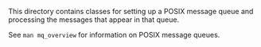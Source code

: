 This directory contains classes for setting up a POSIX message queue and
processing the messages that appear in that queue.

See `man mq_overview` for information on POSIX message queues.
